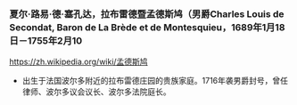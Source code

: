 ### 夏尔·路易·德·塞孔达，拉布雷德暨孟德斯鸠（男爵Charles Louis de Secondat, Baron de La Brède et de Montesquieu，1689年1月18日－1755年2月10
https://zh.wikipedia.org/wiki/孟德斯鸠
- 出生于法国波尔多附近的拉布雷德庄园的贵族家庭。1716年袭男爵封号，曾任律师、波尔多议会议长、波尔多法院庭长。